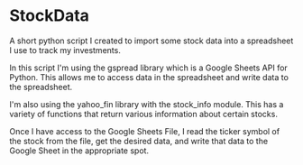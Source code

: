 # StockData
A short python script I created to import some stock data into a spreadsheet I use to track my investments.

In this script I'm using the gspread library which is a Google Sheets API for Python.  This allows me to access data in the spreadsheet and write data to the spreadsheet.

I'm also using the yahoo_fin library with the stock_info module.  This has a variety of functions that return various information about certain stocks.

Once I have access to the Google Sheets File, I read the ticker symbol of the stock from the file, get the desired data, and write that data to the Google Sheet in the appropriate spot.  
